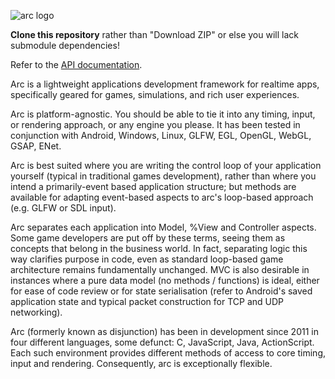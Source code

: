 ![arc logo](https://cloud.githubusercontent.com/assets/7487822/10715923/e2e9d2e2-7b2f-11e5-84b4-de43f232d061.gif)

**Clone this repository** rather than "Download ZIP" or else you will lack submodule dependencies!

Refer to the [API documentation](http://arcaneingenuity.github.io/arc/).

Arc is a lightweight applications development framework for realtime apps, specifically geared for games, simulations, and rich user experiences.

Arc is platform-agnostic. You should be able to tie it into any timing, input, or rendering approach, or any engine you please. It has been tested in conjunction with Android, Windows, Linux, GLFW, EGL, OpenGL, WebGL, GSAP, ENet.

Arc is best suited where you are writing the control loop of your application yourself (typical in traditional games development), rather than where you intend a primarily-event based application structure; but methods are available for adapting event-based aspects to arc's loop-based approach (e.g. GLFW or SDL input).

Arc separates each application into Model, %View and Controller aspects. Some game developers are put off by these terms, seeing them as concepts that belong in the business world. In fact, separating logic this way clarifies purpose in code, even as standard loop-based game architecture remains fundamentally unchanged. MVC is also desirable in instances where a pure data model (no methods / functions) is ideal, either for ease of code review or for state serialisation (refer to Android's saved application state and typical packet construction for TCP and UDP networking).

Arc (formerly known as disjunction) has been in development since 2011 in four different languages, some defunct: C, JavaScript, Java, ActionScript. Each such environment provides different methods of access to core timing, input and rendering. Consequently, arc is exceptionally flexible.
